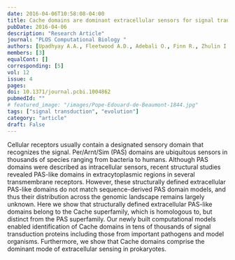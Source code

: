 ```yaml
---
date: 2016-04-06T10:58:08-04:00
title: Cache domains are dominant extracellular sensors for signal transduction in prokaryotes.
pubDate: 2016-04-06
description: "Research Article"
journal: "PLOS Computational Biology "
authors: [Upadhyay A.A., Fleetwood A.D., Adebali O., Finn R., Zhulin I.B.]
members: [3]
equalCont: []
corresponding: [5]
vol: 12
issue: 4
pages: 
doi: 10.1371/journal.pcbi.1004862
pubmedId: ""
# featured_image: "/images/Pope-Edouard-de-Beaumont-1844.jpg"
tags: ["signal transduction", "evolution"]
category: "article"
draft: False
---
```


Cellular receptors usually contain a designated sensory domain that recognizes the signal. Per/Arnt/Sim (PAS) domains are ubiquitous sensors in thousands of species ranging from bacteria to humans. Although PAS domains were described as intracellular sensors, recent structural studies revealed PAS-like domains in extracytoplasmic regions in several transmembrane receptors. However, these structurally defined extracellular PAS-like domains do not match sequence-derived PAS domain models, and thus their distribution across the genomic landscape remains largely unknown. Here we show that structurally defined extracellular PAS-like domains belong to the Cache superfamily, which is homologous to, but distinct from the PAS superfamily. Our newly built computational models enabled identification of Cache domains in tens of thousands of signal transduction proteins including those from important pathogens and model organisms. Furthermore, we show that Cache domains comprise the dominant mode of extracellular sensing in prokaryotes.